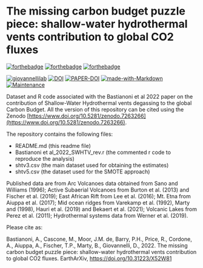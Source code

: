# The missing carbon budget puzzle piece: shallow-water hydrothermal vents contribution to global CO2 fluxes


[![forthebadge](https://forthebadge.com/images/badges/cc-by.svg)](https://forthebadge.com)
[![forthebadge](https://forthebadge.com/images/badges/powered-by-coffee.svg)](https://forthebadge.com)
[![forthebadge](https://forthebadge.com/images/badges/built-with-science.svg)](https://forthebadge.com)


[![giovannellilab](https://img.shields.io/badge/BY-Giovannelli_Lab-blue)](http://dgiovannelli.github.io)
[![DOI](https://zenodo.org/badge/460389145.svg)](https://www.doi.org/10.5281/zenodo.7263266)
[![PAPER-DOI](https://img.shields.io/badge/PAPER_DOI-10.31223/X52W81-success)](https://doi.org/10.31223/X52W81)
[![made-with-Markdown](https://img.shields.io/badge/Coded%20in-R-red.svg)](https://www.r-project.org/)
[![Maintenance](https://img.shields.io/badge/Maintained%3F-yes-green.svg)](https://GitHub.com/Naereen/StrapDown.js/graphs/commit-activity)


Dataset and R code associated with the Bastianoni et al 2022 paper on the contribution of Shallow-Water Hydrothermal vents degassing to the global Carbon Budget. All the version of this repository can be cited using the Zenodo [https://www.doi.org/10.5281/zenodo.7263266](https://www.doi.org/10.5281/zenodo.7263266).

The repository contains the following files:

- README.md (this readme file)
- Bastianoni et al_2022_SWHTV_rev.r (the commented r code to reproduce the analysis)
- shtv3.csv (the main dataset used for obtaining the estimates)
- shtv5.csv (the dataset used for the SMOTE approach)


Published data are from Arc Volcanoes data obtained from Sano and Williams (1996); Active Subaerial Volcanoes from Burton et al. (2013) and Fischer et al. (2019); East African Rift from Lee et al. (2016); Mt. Etna from Aiuppa et al. (2017); Mid ocean ridges from Varekamp et al. (1992), Marty and  (1998), Hauri et al. (2019) and Bekaert et al. (2021); Volcanic Lakes from Perez et al. (2011); Hydrothermal systems data from Werner et al. (2019).


Please cite as:

Bastianoni, A., Cascone, M., Moor, J.M. de, Barry, P.H., Price, R., Cordone, A., Aiuppa, A., Fischer, T.P., Marty, B., Giovannelli, D., 2022. The missing carbon budget puzzle piece: shallow-water hydrothermal vents contribution to global CO2 fluxes. EarthArXiv, https://doi.org/10.31223/X52W81

